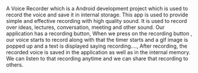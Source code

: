 A Voice Recorder which is a Android development project which is used to record the voice and save it in internal storage. This app is used to provide simple and effective recording with high quality sound.  It is used to record over ideas, lectures, conversation, meeting and other sound. Our application has a recording button, When we press on the recording button , our voice starts to record along with that the timer starts and a gif image is popped up and a text is displayed saying recording...., After recording, the recorded voice is saved in the application as well as in the internal memory. We can listen to that recording anytime and we can share that recording to others.
